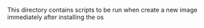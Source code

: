 This directory contains scripts to be run when create a new image immediately after installing the os
